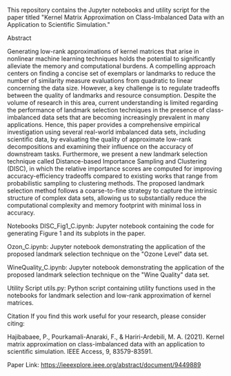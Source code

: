 This repository contains the Jupyter notebooks and utility script for the paper titled "Kernel Matrix Approximation on Class-Imbalanced Data with an Application to Scientific Simulation."

Abstract


Generating low-rank approximations of kernel matrices that arise in nonlinear machine learning techniques holds the potential to significantly alleviate the memory and computational burdens. A compelling approach centers on finding a concise set of exemplars or landmarks to reduce the number of similarity measure evaluations from quadratic to linear concerning the data size. However, a key challenge is to regulate tradeoffs between the quality of landmarks and resource consumption. Despite the volume of research in this area, current understanding is limited regarding the performance of landmark selection techniques in the presence of class-imbalanced data sets that are becoming increasingly prevalent in many applications. Hence, this paper provides a comprehensive empirical investigation using several real-world imbalanced data sets, including scientific data, by evaluating the quality of approximate low-rank decompositions and examining their influence on the accuracy of downstream tasks. Furthermore, we present a new landmark selection technique called Distance-based Importance Sampling and Clustering (DISC), in which the relative importance scores are computed for improving accuracy-efficiency tradeoffs compared to existing works that range from probabilistic sampling to clustering methods. The proposed landmark selection method follows a coarse-to-fine strategy to capture the intrinsic structure of complex data sets, allowing us to substantially reduce the computational complexity and memory footprint with minimal loss in accuracy.

Notebooks
DISC_Fig1_C.ipynb: Jupyter notebook containing the code for generating Figure 1 and its subplots in the paper.

Ozon_C.ipynb: Jupyter notebook demonstrating the application of the proposed landmark selection technique on the "Ozone Level" data set.

WineQuality_C.ipynb: Jupyter notebook demonstrating the application of the proposed landmark selection technique on the "Wine Quality" data set.

Utility Script
utils.py: Python script containing utility functions used in the notebooks for landmark selection and low-rank approximation of kernel matrices.

Citation
If you find this work useful for your research, please consider citing:

Hajibabaee, P., Pourkamali-Anaraki, F., & Hariri-Ardebili, M. A. (2021). Kernel matrix approximation on class-imbalanced data with an application to scientific simulation. IEEE Access, 9, 83579-83591.

Paper Link:
https://ieeexplore.ieee.org/abstract/document/9449889
